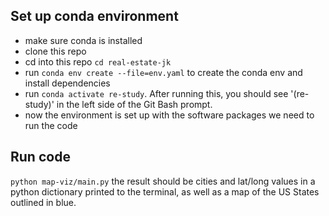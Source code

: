 ## Set up conda environment

- make sure conda is installed
- clone this repo
- cd into this repo `cd real-estate-jk`
- run `conda env create --file=env.yaml` to create the conda env and install dependencies
- run `conda activate re-study`. After running this, you should see '(re-study)' in the left side of the Git Bash prompt.
- now the environment is set up with the software packages we need to run the code

## Run code 
`python map-viz/main.py` the result should be cities and lat/long values in a python dictionary printed to the terminal, as well as a map of the US States outlined in blue.
